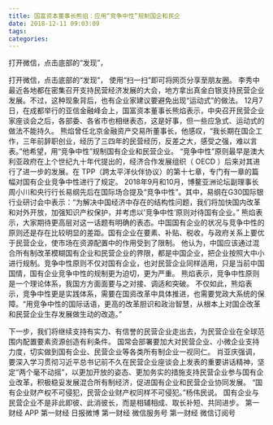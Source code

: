 ```yaml
---
title: 国富资本董事长熊焰：应用“竞争中性”规制国企和民企
date: 2018-12-11 09:03:09
tags: 
categories: 
---
```

打开微信，点击底部的“发现”，
<!-- more -->
打开微信，点击底部的“发现”，
使用“扫一扫”即可将网页分享至朋友圈。
李秀中
最近各地都在密集召开支持民营经济发展的大会，地方拿出真金白银支持民营企业发展。不过，这种现象背后，也有企业家建议要避免出现“运动式”的做法。
12月7日，在成都举行的亚信金融峰会上，国富资本董事长熊焰表示，中央召开民营企业家座谈会之后，各部委、各省市也相继表态，这是好事，但一些应急式、运动式的做法不能持久。
熊焰曾任北京金融资产交易所董事长，他感叹，“我长期在国企工作，三年前辞职创业，经历了三四年的民营经历，反差之大，感受之强，难以言表。”他希望，用“竞争中性”规制国有企业和民营企业。
“竞争中性”原则最早是澳大利亚政府在上个世纪九十年代提出的，经济合作发展组织（ OECD ）后来对其进行了进一步的发展。在 TPP（跨太平洋伙伴协议）的第十七章，专门有一章的篇幅对国有企业竞争中性进行了规定。
2018年9月和10月，博鳌亚洲论坛副理事长周小川和央行行长易纲先后在国际场合提及“竞争中性”。其中，易纲在G30国际银行业研讨会中表示：“为解决中国经济中存在的结构性问题，我们将加快国内改革和对外开放，加强知识产权保护，并考虑以’竞争中性’原则对待国有企业。”
熊焰表示，大家期待更高层对这一话题有明确的表态。中国国有企业的状况与竞争中性的原则还是存在比较明显的差距。国有企业在要素、补贴、税收，与政府关系上要优于民营企业，使市场在资源配置中的作用受到了限制。
他认为，中国应该通过混合所有制改革模糊国有企业和民营企业的界限，都是中国企业，把企业按照大中小进行规制。竞争中性原则不仅对国有企业，也对民营企业同样适用，只是当前中国国情，国有企业竞争中性的规制更为迫切，更为严重。
熊焰表示，竞争中性原则是一个理论体系，我国方方面面要与之对接、调适和突破。
不仅如此，熊焰表示，竞争中性更是实践体系，需要在国资改革中具体推进，也需要党政大系统的保障。“用竞争中性的国际话语，更高的改革胆识和政治智慧，从根本上对国企改革和民营企业生存发展做生动的改造。”
 
 
下一步，我们将继续支持有实力、有信誉的民营企业走出去，为民营企业在全球范围内配置要素资源创造有利条件。
国常会部署要加大对民营企业、小微企业支持力度，切实做到国有企业、民营企业等各类所有制企业一视同仁。
肖亚庆强调，要深入学习贯彻习近平总书记前不久在民营企业座谈会上发表的重要讲话精神，坚定“两个毫不动摇”，以更加开放的姿态、更加务实的措施支持民营企业参与国有企业改革，积极稳妥发展混合所有制经济，促进国有企业和民营企业协同发展。
“国有企业财产权不可侵犯，民营企业财产权同样不可侵犯。”杨伟民说。
国有企业与民营企业不是非此即彼、此消彼长，而是相辅相成、取长补短、共同进步。
第一财经
APP
第一财经
日报微博
第一财经
微信服务号
第一财经
微信订阅号
